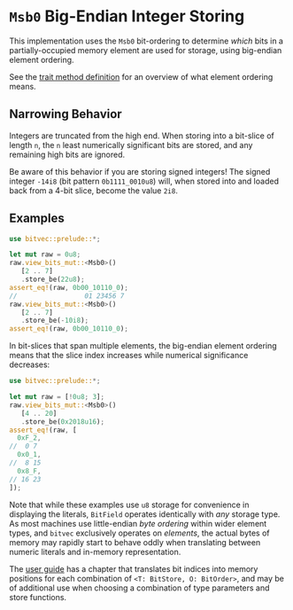 # `Msb0` Big-Endian Integer Storing

This implementation uses the `Msb0` bit-ordering to determine *which* bits in a
partially-occupied memory element are used for storage, using big-endian element
ordering.

See the [trait method definition][orig] for an overview of what element ordering
means.

## Narrowing Behavior

Integers are truncated from the high end. When storing into a bit-slice of
length `n`, the `n` least numerically significant bits are stored, and any
remaining high bits are ignored.

Be aware of this behavior if you are storing signed integers! The signed integer
`-14i8` (bit pattern `0b1111_0010u8`) will, when stored into and loaded back
from a 4-bit slice, become the value `2i8`.

## Examples

```rust
use bitvec::prelude::*;

let mut raw = 0u8;
raw.view_bits_mut::<Msb0>()
   [2 .. 7]
   .store_be(22u8);
assert_eq!(raw, 0b00_10110_0);
//                 01 23456 7
raw.view_bits_mut::<Msb0>()
   [2 .. 7]
   .store_be(-10i8);
assert_eq!(raw, 0b00_10110_0);
```

In bit-slices that span multiple elements, the big-endian element ordering means
that the slice index increases while numerical significance decreases:

```rust
use bitvec::prelude::*;

let mut raw = [!0u8; 3];
raw.view_bits_mut::<Msb0>()
   [4 .. 20]
   .store_be(0x2018u16);
assert_eq!(raw, [
  0xF_2,
//  0 7
  0x0_1,
//  8 15
  0x8_F,
// 16 23
]);
```

Note that while these examples use `u8` storage for convenience in displaying
the literals, `BitField` operates identically with *any* storage type. As most
machines use little-endian *byte ordering* within wider element types, and
`bitvec` exclusively operates on *elements*, the actual bytes of memory may
rapidly start to behave oddly when translating between numeric literals and
in-memory representation.

The [user guide] has a chapter that translates bit indices into memory positions
for each combination of `<T: BitStore, O: BitOrder>`, and may be of additional
use when choosing a combination of type parameters and store functions.

[orig]: crate::field::BitField::store_be
[user guide]: https://ferrilab.github.io/ferrilab/bitvec/memory-representation.html
